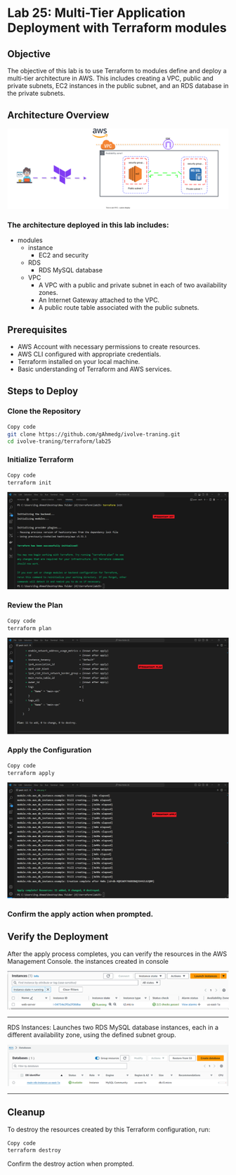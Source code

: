 # Lab 25: Multi-Tier Application Deployment with Terraform modules
## Objective
The objective of this lab is to use Terraform to modules define and deploy a multi-tier architecture in AWS. This includes creating a VPC, public and private subnets, EC2 instances in the public subnet, and an RDS database in the private subnets.

## Architecture Overview
![alt text](screenshots/lab25.drawio.svg)

### The architecture deployed in this lab includes:
- modules
    - instance
        - EC2 and security
    - RDS
        - RDS MySQL database
    - VPC 
        - A VPC with a public and private subnet in each of two availability zones.
        - An Internet Gateway attached to the VPC.
        - A public route table associated with the public subnets.

## Prerequisites
- AWS Account with necessary permissions to create resources.
- AWS CLI configured with appropriate credentials.
- Terraform installed on your local machine.
- Basic understanding of Terraform and AWS services.



## Steps to Deploy

### Clone the Repository

```bash
Copy code
git clone https://github.com/gAhmedg/ivolve-traning.git
cd ivolve-traning/terraform/lab25
```
### Initialize Terraform

```bash
Copy code
terraform init
```
![alt text](screenshots/init.png)

### Review the Plan

```bash
Copy code
terraform plan
```
![alt text](screenshots/plan.png)
### Apply the Configuration

```bash
Copy code
terraform apply
```
![alt text](screenshots/apply.png)


### Confirm the apply action when prompted.

## Verify the Deployment
After the apply process completes, you can verify the resources in the AWS Management Console.
 the instances created  in console
 
![instance](screenshots/image.png)
***
RDS Instances: Launches two RDS MySQL database instances, each in a different availability zone, using the defined subnet group.

![RDS](screenshots/RDS.png)
***
## Cleanup
To destroy the resources created by this Terraform configuration, run:

```bash
Copy code
terraform destroy
```
Confirm the destroy action when prompted.

